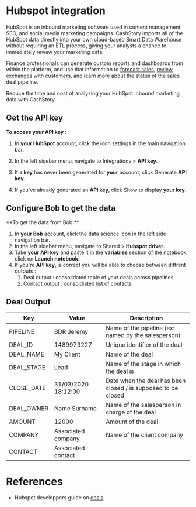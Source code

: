# Hubspot integration 

HubSpot is an inbound marketing software used in content management, SEO, and social media marketing campaigns. CashStory imports all of the HubSpot data directly into your own cloud-based Smart Data Warehouse without requiring an ETL process, giving your analysts a chance to immediately review your marketing data.

Finance professionals can generate custom reports and dashboards from within the platform, and use that information to <u>forecast sales</u>, <u>review exchanges</u> with customers, and learn more about the status of the sales deal pipeline. 

Reduce the time and cost of analyzing your HubSpot inbound marketing data with CashStory.



## Get the API key 

**To access your API key :**

1. In **your HubSpot** account, click the icon settings in the main navigation bar.

2. In the left sidebar menu, navigate to Integrations > **API key**.

3. If **a key** has never been generated for **your** account, click Generate **API key**.

4. If you've already generated an **API key**, click Show to display **your key**.


## Configure Bob to get the data

**To get the data from Bob **

1. In **your Bob** account, click the data science icon in the left side navigation bar.
2. In the left sidebar menu, navigate to Shared > **Hubspot driver**.
3. Take **your API key** and paste it in the **variables** section of the notebook, click on **Launch notebook**.
4. If you're **API key**, is correct you will be able to choose between diffrent outputs : 
   1. Deal output : consolidated table of your deals across pipelines 
   2. Contact output : consoldiated list of contacts



## Deal Output

| Key        | Value                | Description                                                  |
| ---------- | -------------------- | ------------------------------------------------------------ |
| PIPELINE   | BDR Jeremy           | Name of the pipeline (ex: named by the salesperson)          |
| DEAL_ID    | 1489973227           | Unique identifier of the deal                                |
| DEAL_NAME  | My Client            | Name of the deal                                             |
| DEAL_STAGE | Lead                 | Name of the stage in which the deal is                       |
| CLOSE_DATE | 31/03/2020  18:12:00 | Date when the deal has been closed / is supposed to be closed |
| DEAL_OWNER | Name Surname         | Name of the salesperson in charge of the deal                |
| AMOUNT     | 12000                | Amount of the deal                                           |
| COMPANY    | Associated company   | Name of the client company                                   |
| CONTACT    | Associated contact   |                                                              |



# References 

- Hubspot developpers guide on [deals](https://developers.hubspot.com/docs/methods/deals/deals_overview) 

